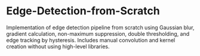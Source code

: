 # Edge-Detection-from-Scratch
Implementation of edge detection pipeline from scratch using Gaussian blur, gradient calculation, non-maximum suppression, double thresholding, and edge tracking by hysteresis. Includes manual convolution and kernel creation without using high-level libraries.
